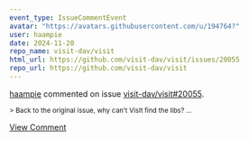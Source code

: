 ```yaml
---
event_type: IssueCommentEvent
avatar: "https://avatars.githubusercontent.com/u/194764?"
user: haampie
date: 2024-11-20
repo_name: visit-dav/visit
html_url: https://github.com/visit-dav/visit/issues/20055
repo_url: https://github.com/visit-dav/visit
---
```


<a href='https://github.com/haampie' target='_blank'>haampie</a> commented on issue <a href='https://github.com/visit-dav/visit/issues/20055' target='_blank'>visit-dav/visit#20055</a>.

<small>> Back to the original issue, why can't VisIt find the libs?...</small>

<a href='https://github.com/visit-dav/visit/issues/20055' target='_blank'>View Comment</a>